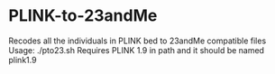 # PLINK-to-23andMe
Recodes all the individuals in PLINK bed to 23andMe compatible files
Usage: ./pto23.sh <bfile without extension>
Requires PLINK 1.9 in path and it should be named plink1.9
